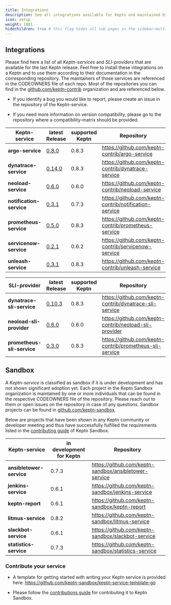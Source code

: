 ```yaml
---
title: Integrations
description: See all integrations available for Keptn and maintained by the community.
icon: setup
weight: 1001
hidechildren: true # this flag hides all sub pages in the sidebar-multicard.html
---
```


## Integrations

Please find here a list of all *Keptn-services* and *SLI-providers* that are available for the last Keptn release. Feel free to install these integrations on a Keptn and to use them according to their documentation in the corresponding repository. The maintainers of those services are referenced in the CODEOWNERS file of each repo. Most of the repositories you can find in the [github.com/keptn-contrib](https://github.com/keptn-contrib) organization and are referenced below.  

- If you identify a bug you would like to report, please create an issue in the repository of the Keptn-service. 

- If you need more information on version compatibility, please go to the repository where a compatibility-matrix should be provided.

| Keptn-service | latest Release | supported Keptn | Repository  |
| -------------------------- | --- | --- | --- |
| **argo-service**      | [0.8.0](https://github.com/keptn-contrib/argo-service/releases/tag/0.8.0) | 0.8.3 | https://github.com/keptn-contrib/argo-service |
| **dynatrace-service**      | [0.14.0](https://github.com/keptn-contrib/dynatrace-service/releases/tag/0.14.0) | 0.8.3 | https://github.com/keptn-contrib/dynatrace-service |
| **neoload-service**        | [0.6.0](https://github.com/keptn-contrib/neoload-service/tree/0.6.0) | 0.6.0 | https://github.com/keptn-contrib/neoload-service |
| **notification-service**   | [0.3.1](https://github.com/keptn-contrib/notification-service/releases/tag/0.3.1) | 0.7.3 | https://github.com/keptn-contrib/notification-service |
| **prometheus-service**     | [0.5.0](https://github.com/keptn-contrib/prometheus-service/releases/tag/0.5.0) | 0.8.3 | https://github.com/keptn-contrib/prometheus-service |
| **servicenow-service**     | [0.2.1](https://github.com/keptn-contrib/servicenow-service/releases/tag/0.2.1) | 0.6.2 | https://github.com/keptn-contrib/servicenow-service |
| **unleash-service**        | [0.3.1](https://github.com/keptn-contrib/unleash-service/releases/tag/0.3.1) | 0.8.3 | https://github.com/keptn-contrib/unleash-service | 



| SLI-provider | latest Release | supported Keptn | Repository  |
| -------------------------- | --- | --- | --- |
| **dynatrace-sli-service**  | [0.10.3](https://github.com/keptn-contrib/dynatrace-sli-service/releases/tag/0.10.3) | 0.8.3 | https://github.com/keptn-contrib/dynatrace-sli-service |
| **neoload-sli-provider**  | [0.6.0](https://github.com/keptn-contrib/neoload-sli-provider/tree/0.6.0) | 0.6.0 | https://github.com/keptn-contrib/neoload-sli-provider |
| **prometheus-sli-service** | [0.3.0](https://github.com/keptn-contrib/prometheus-sli-service/releases/tag/0.3.0) | 0.8.3 | https://github.com/keptn-contrib/prometheus-sli-service |

## Sandbox

A *Keptn-service* is classified as sandbox if it is under development and has not shown significant adoption yet. 
Each project in the Keptn Sandbox organization is maintained by one or more individuals that can be found in the respective CODEOWNERS file of the repository. Please reach out to them or open issues on the repository in case of any questions.
Sandbox projects can be found in [github.com/keptn-sandbox](https://github.com/keptn-sandbox).

Below are projects that have been shown in any Keptn community or developer meeting and thus have successfully fulfilled the requirements listed in the [contributing guide](https://github.com/keptn-sandbox/contributing) of Keptn Sandbox. 

| Keptn-service | in development for Keptn | Repository |
| --- | --- | --- | 
| **ansibletower-service** | 0.7.3 | https://github.com/keptn-sandbox/ansibletower-service |
| **jenkins-service** | 0.6.1 | https://github.com/keptn-sandbox/jenkins-service |
| **keptn-report** | 0.6.1 | https://github.com/keptn-sandbox/keptn-report |
| **litmus-service** | 0.8.2 | https://github.com/keptn-sandbox/litmus-service |
| **slackbot-service** | 0.6.1 | https://github.com/keptn-sandbox/slackbot-service |
| **statistics-service** | 0.7.3 | https://github.com/keptn-sandbox/statistics-service |

### Contribute your service

* A template for getting started with writing your Keptn service is provided here: https://github.com/keptn-sandbox/keptn-service-template-go

* Please follow the [contributions guide](https://github.com/keptn-sandbox/contributing) for contributing it to Keptn Sandbox.
